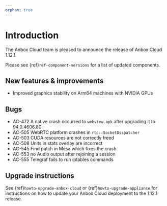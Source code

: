 ```yaml
---
orphan: true
---
```

# Introduction

The Anbox Cloud team is pleased to announce the release of Anbox Cloud 1.12.1.

Please see {ref}`ref-component-versions` for a list of updated components.

## New features & improvements

* Improved graphics stability on Arm64 machines with NVIDIA GPUs

## Bugs

* AC-472 A native crash occurred to `webview.apk` after upgrading it to 94.0.4606.80
* AC-505 WebRTC platform crashes in `rtc::SocketDispatcher`
* AC-503 CUDA resources are not correctly freed
* AC-508 Units in stats overlay are incorrect
* AC-545 Find patch in Mesa which fixes the crash
* AC-553 no Audio output after rejoining a session
* AC-555 Telegraf fails to run iptables commands

## Upgrade instructions

See {ref}`howto-upgrade-anbox-cloud` or {ref}`howto-upgrade-appliance` for instructions on how to update your Anbox Cloud deployment to the 1.12.1 release.
